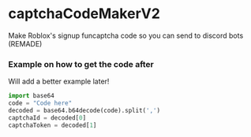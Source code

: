 # captchaCodeMakerV2
Make Roblox's signup funcaptcha code so you can send to discord bots (REMADE)

### Example on how to get the code after
Will add a better example later!
```py
import base64
code = "Code here"
decoded = base64.b64decode(code).split(',')
captchaId = decoded[0]
captchaToken = decoded[1]
```
